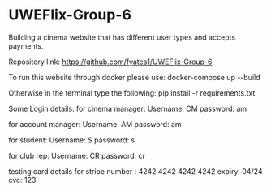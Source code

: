 # UWEFlix-Group-6

Building a cinema website that has different user types and accepts payments.

Repository link: https://github.com/fyates1/UWEFlix-Group-6 

To run this website through docker please use: docker-compose up --build

Otherwise in the terminal type the following: pip install -r requirements.txt

Some Login details:
for cinema manager:
Username: CM
password: am

for account manager:
Username: AM
password: am

for student:
Username: S
password: s

for club rep:
Username: CR
password: cr

testing card details for stripe
number : 4242 4242 4242 4242
expiry: 04/24 
cvc: 123
